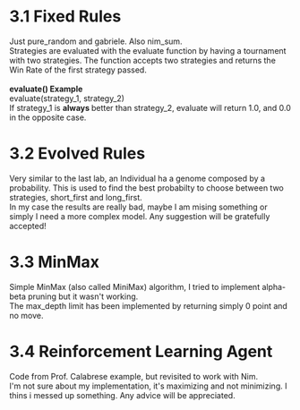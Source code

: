 # 3.1 Fixed Rules
Just pure_random and gabriele. Also nim_sum. <br />
Strategies are evaluated with the evaluate function by having a tournament with two strategies. The function accepts two strategies and returns the Win Rate of the first strategy passed. <br />
<br/>
<strong> evaluate() Example </strong> <br />
evaluate(strategy_1, strategy_2) <br />
If strategy_1 is <strong> always </strong> better than strategy_2, evaluate will return 1.0, and 0.0 in the opposite case.

# 3.2 Evolved Rules 
Very similar to the last lab, an Individual ha a genome composed by a probability. This is used to find the best probabilty to choose between two strategies, short_first and long_first. <br />
In my case the results are really bad, maybe I am mising something or simply I need a more complex model. Any suggestion will be gratefully accepted!

# 3.3 MinMax
Simple MinMax (also called MiniMax) algorithm, I tried to implement alpha-beta pruning but it wasn't working. <br />
The max_depth limit has been implemented by returning simply 0 point and no move.

# 3.4 Reinforcement Learning Agent
Code from Prof. Calabrese example, but revisited to work with Nim. <br />
I'm not sure about my implementation, it's maximizing and not minimizing. I thins i messed up something. Any advice will be appreciated.